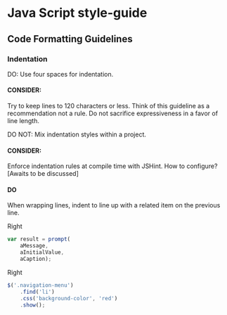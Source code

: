 # Java Script style-guide

## Code Formatting Guidelines

### **Indentation**

DO: Use four spaces for indentation.

#### CONSIDER:
Try to keep lines to 120 characters or less.
Think of this guideline as a recommendation not a rule. Do not sacrifice expressiveness in a favor of line length.
 
DO NOT: Mix indentation styles within a project.

#### CONSIDER:
Enforce indentation rules at compile time with JSHint.
How to configure? [Awaits to be discussed]
 
#### DO
When wrapping lines, indent to line up with a related item on the previous line.

Right
 
```javascript 
var result = prompt(
    aMessage,
    aInitialValue,
    aCaption);
```
    
Right
 
```javascript
$('.navigation-menu')
    .find('li')
    .css('background-color', 'red')
    .show();
```
